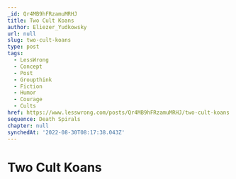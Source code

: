 ```yaml
---
_id: Qr4MB9hFRzamuMRHJ
title: Two Cult Koans
author: Eliezer_Yudkowsky
url: null
slug: two-cult-koans
type: post
tags:
  - LessWrong
  - Concept
  - Post
  - Groupthink
  - Fiction
  - Humor
  - Courage
  - Cults
href: https://www.lesswrong.com/posts/Qr4MB9hFRzamuMRHJ/two-cult-koans
sequence: Death Spirals
chapter: null
synchedAt: '2022-08-30T08:17:38.043Z'
---
```

# Two Cult Koans

